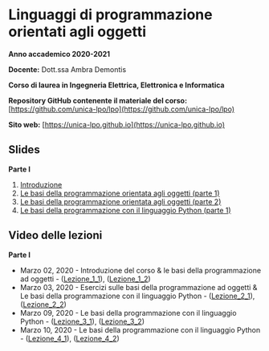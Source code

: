 # Linguaggi di programmazione orientati agli oggetti

**Anno accademico 2020-2021** 

**Docente:** Dott.ssa Ambra Demontis

**Corso di laurea in Ingegneria Elettrica, Elettronica e Informatica**

**Repository GitHub contenente il materiale del corso:** [https://github.com/unica-lpo/lpo](https://github.com/unica-lpo/lpo)

**Sito web:** [https://unica-lpo.github.io](https://unica-lpo.github.io)


## Slides
**Parte I**

1. [Introduzione](https://github.com/unica-lpo/lpo/blob/master/slides/LPO_0_intro_corso.pdf)
2. [Le basi della programmazione orientata agli oggetti (parte 1)](https://github.com/unica-lpo/lpo/blob/master/slides/LPO_1_basi_della_OOP.pdf)
3. [Le basi della programmazione orientata agli oggetti (parte 2)](https://github.com/unica-lpo/lpo/blob/master/slides/LPO_1_basi_della_OOP_parte_2.pdf)
2. [Le basi della programmazione con il linguaggio Python (parte 1)](https://github.com/unica-lpo/lpo/blob/master/slides/LPO_2_basi_Python.pdf)


## Video delle lezioni
**Parte I**
- Marzo 02, 2020 - Introduzione del corso & le basi della programmazione ad oggetti - ([Lezione_1_1](https://web.microsoftstream.com/video/68a71e6a-b267-459b-8c8a-5c122e50492e)), ([Lezione_1_2](https://web.microsoftstream.com/video/90ee7023-cbfe-4acb-b892-136659ba2e85)) 
- Marzo 03, 2020 - Esercizi sulle basi della programmazione ad oggetti & Le basi della programmazione con il linguaggio Python - ([Lezione_2_1](https://web.microsoftstream.com/video/884336de-918f-4d2c-ae3d-e7286c6ce20f)), ([Lezione_2_2](https://web.microsoftstream.com/video/d7065748-4562-4978-bfc0-7ebc6217a519)) 
- Marzo 09, 2020 - Le basi della programmazione con il linguaggio Python - ([Lezione_3_1](https://web.microsoftstream.com/video/4742c0c0-21a3-4336-9226-511f01e9b8bb)), ([Lezione_3_2](https://web.microsoftstream.com/video/60aa91a5-020e-48d6-884f-ef078eb9f7d8)) 
- Marzo 10, 2020 - Le basi della programmazione con il linguaggio Python - ([Lezione_4_1](https://web.microsoftstream.com/video/a9eed519-ac54-42d4-92ac-3d57ce6c310c)), ([Lezione_4_2](https://web.microsoftstream.com/video/780b9f50-284e-4c1a-9f08-d37681f525c8)) 
